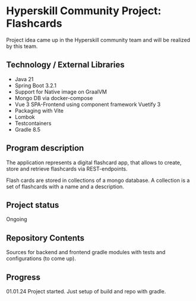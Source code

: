 # Hyperskill Community Project: Flashcards

Project idea came up in the Hyperskill community team and will be realized by this team.

## Technology / External Libraries

- Java 21
- Spring Boot 3.2.1
- Support for Native image on GraalVM
- Mongo DB via docker-compose
- Vue 3 SPA-Frontend using component framework Vuetify 3
- Packaging with Vite
- Lombok
- Testcontainers
- Gradle 8.5

## Program description

The application represents a digital flashcard app, that allows to create, store and retrieve flashcards via REST-endpoints.

Flash cards are stored in collections of a mongo database. A collection is a set of flashcards with a name and a description.

## Project status

Ongoing

## Repository Contents

Sources for backend and frontend gradle modules with tests and configurations (to come up).

## Progress

01.01.24 Project started. Just setup of build and repo with gradle.
